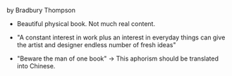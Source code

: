  by Bradbury Thompson

- Beautiful physical book. Not much real content.

- "A constant interest in work plus an interest in everyday things can give the artist and designer endless number of fresh ideas"

- "Beware the man of one book" -> This aphorism should be translated into Chinese.